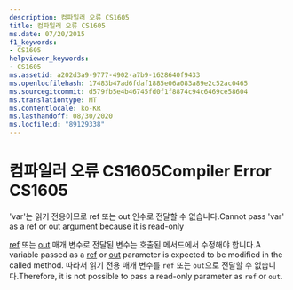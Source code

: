 ```yaml
---
description: 컴파일러 오류 CS1605
title: 컴파일러 오류 CS1605
ms.date: 07/20/2015
f1_keywords:
- CS1605
helpviewer_keywords:
- CS1605
ms.assetid: a202d3a9-9777-4902-a7b9-1628640f9433
ms.openlocfilehash: 17483b47ad6fdaf1885e06a083a89e2c52ac0465
ms.sourcegitcommit: d579fb5e4b46745fd0f1f8874c94c6469ce58604
ms.translationtype: MT
ms.contentlocale: ko-KR
ms.lasthandoff: 08/30/2020
ms.locfileid: "89129338"
---
```

# <a name="compiler-error-cs1605"></a><span data-ttu-id="038b3-103">컴파일러 오류 CS1605</span><span class="sxs-lookup"><span data-stu-id="038b3-103">Compiler Error CS1605</span></span>
<span data-ttu-id="038b3-104">'var'는 읽기 전용이므로 ref 또는 out 인수로 전달할 수 없습니다.</span><span class="sxs-lookup"><span data-stu-id="038b3-104">Cannot pass 'var' as a ref or out argument because it is read-only</span></span>  
  
 <span data-ttu-id="038b3-105">[ref](../language-reference/keywords/ref.md) 또는 [out](../language-reference/keywords/out-parameter-modifier.md) 매개 변수로 전달된 변수는 호출된 메서드에서 수정해야 합니다.</span><span class="sxs-lookup"><span data-stu-id="038b3-105">A variable passed as a [ref](../language-reference/keywords/ref.md) or [out](../language-reference/keywords/out-parameter-modifier.md) parameter is expected to be modified in the called method.</span></span> <span data-ttu-id="038b3-106">따라서 읽기 전용 매개 변수를 `ref` 또는 `out`으로 전달할 수 없습니다.</span><span class="sxs-lookup"><span data-stu-id="038b3-106">Therefore, it is not possible to pass a read-only parameter as `ref` or `out`.</span></span>
